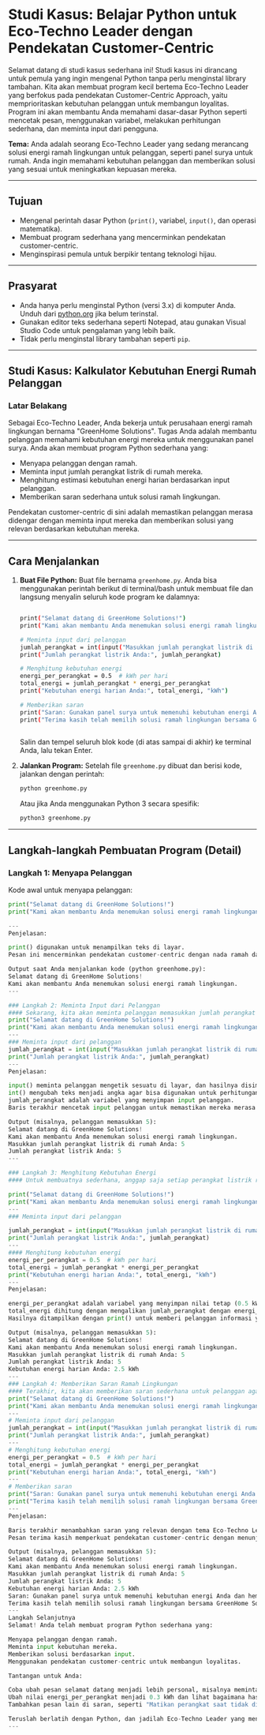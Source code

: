 # Studi Kasus: Belajar Python untuk Eco-Techno Leader dengan Pendekatan Customer-Centric

Selamat datang di studi kasus sederhana ini! Studi kasus ini dirancang untuk pemula yang ingin mengenal Python tanpa perlu menginstal library tambahan. Kita akan membuat program kecil bertema Eco-Techno Leader yang berfokus pada pendekatan Customer-Centric Approach, yaitu memprioritaskan kebutuhan pelanggan untuk membangun loyalitas. Program ini akan membantu Anda memahami dasar-dasar Python seperti mencetak pesan, menggunakan variabel, melakukan perhitungan sederhana, dan meminta input dari pengguna.

**Tema:** Anda adalah seorang Eco-Techno Leader yang sedang merancang solusi energi ramah lingkungan untuk pelanggan, seperti panel surya untuk rumah. Anda ingin memahami kebutuhan pelanggan dan memberikan solusi yang sesuai untuk meningkatkan kepuasan mereka.

---

## Tujuan

* Mengenal perintah dasar Python (`print()`, variabel, `input()`, dan operasi matematika).
* Membuat program sederhana yang mencerminkan pendekatan customer-centric.
* Menginspirasi pemula untuk berpikir tentang teknologi hijau.

---

## Prasyarat

* Anda hanya perlu menginstal Python (versi 3.x) di komputer Anda. Unduh dari [python.org](https://www.python.org/downloads/) jika belum terinstal.
* Gunakan editor teks sederhana seperti Notepad, atau gunakan Visual Studio Code untuk pengalaman yang lebih baik.
* Tidak perlu menginstal library tambahan seperti `pip`.

---

## Studi Kasus: Kalkulator Kebutuhan Energi Rumah Pelanggan

### Latar Belakang
Sebagai Eco-Techno Leader, Anda bekerja untuk perusahaan energi ramah lingkungan bernama "GreenHome Solutions". Tugas Anda adalah membantu pelanggan memahami kebutuhan energi mereka untuk menggunakan panel surya. Anda akan membuat program Python sederhana yang:

* Menyapa pelanggan dengan ramah.
* Meminta input jumlah perangkat listrik di rumah mereka.
* Menghitung estimasi kebutuhan energi harian berdasarkan input pelanggan.
* Memberikan saran sederhana untuk solusi ramah lingkungan.

Pendekatan customer-centric di sini adalah memastikan pelanggan merasa didengar dengan meminta input mereka dan memberikan solusi yang relevan berdasarkan kebutuhan mereka.

---

## Cara Menjalankan

1.  **Buat File Python:**
    Buat file bernama `greenhome.py`. Anda bisa menggunakan perintah berikut di terminal/bash untuk membuat file dan langsung menyalin seluruh kode program ke dalamnya:

    ```bash
    
    print("Selamat datang di GreenHome Solutions!")
    print("Kami akan membantu Anda menemukan solusi energi ramah lingkungan.")

    # Meminta input dari pelanggan
    jumlah_perangkat = int(input("Masukkan jumlah perangkat listrik di rumah Anda: "))
    print("Jumlah perangkat listrik Anda:", jumlah_perangkat)

    # Menghitung kebutuhan energi
    energi_per_perangkat = 0.5  # kWh per hari
    total_energi = jumlah_perangkat * energi_per_perangkat
    print("Kebutuhan energi harian Anda:", total_energi, "kWh")

    # Memberikan saran
    print("Saran: Gunakan panel surya untuk memenuhi kebutuhan energi Anda dan hemat biaya!")
    print("Terima kasih telah memilih solusi ramah lingkungan bersama GreenHome Solutions!")
   
    ```
    Salin dan tempel seluruh blok kode (di atas sampai di akhir) ke terminal Anda, lalu tekan Enter.

2.  **Jalankan Program:**
    Setelah file `greenhome.py` dibuat dan berisi kode, jalankan dengan perintah:

    ```bash
    python greenhome.py
    ```
    Atau jika Anda menggunakan Python 3 secara spesifik:
    ```bash
    python3 greenhome.py
    ```

---

## Langkah-langkah Pembuatan Program (Detail)

### Langkah 1: Menyapa Pelanggan

Kode awal untuk menyapa pelanggan:
```python
print("Selamat datang di GreenHome Solutions!")
print("Kami akan membantu Anda menemukan solusi energi ramah lingkungan.")

---
Penjelasan:

print() digunakan untuk menampilkan teks di layar.
Pesan ini mencerminkan pendekatan customer-centric dengan nada ramah dan mengundang.

Output saat Anda menjalankan kode (python greenhome.py):
Selamat datang di GreenHome Solutions!
Kami akan membantu Anda menemukan solusi energi ramah lingkungan.
---

### Langkah 2: Meminta Input dari Pelanggan
#### Sekarang, kita akan meminta pelanggan memasukkan jumlah perangkat listrik di rumah mereka. Tambahkan kode berikut ke greenhome.py:
print("Selamat datang di GreenHome Solutions!")
print("Kami akan membantu Anda menemukan solusi energi ramah lingkungan.")
---
### Meminta input dari pelanggan
jumlah_perangkat = int(input("Masukkan jumlah perangkat listrik di rumah Anda: "))
print("Jumlah perangkat listrik Anda:", jumlah_perangkat)
---
Penjelasan:

input() meminta pelanggan mengetik sesuatu di layar, dan hasilnya disimpan sebagai teks (string).
int() mengubah teks menjadi angka agar bisa digunakan untuk perhitungan.
jumlah_perangkat adalah variabel yang menyimpan input pelanggan.
Baris terakhir mencetak input pelanggan untuk memastikan mereka merasa didengar (customer-centric).

Output (misalnya, pelanggan memasukkan 5):
Selamat datang di GreenHome Solutions!
Kami akan membantu Anda menemukan solusi energi ramah lingkungan.
Masukkan jumlah perangkat listrik di rumah Anda: 5
Jumlah perangkat listrik Anda: 5
---

### Langkah 3: Menghitung Kebutuhan Energi
#### Untuk membuatnya sederhana, anggap saja setiap perangkat listrik rata-rata membutuhkan 0.5 kWh energi per hari. Kita akan menghitung total kebutuhan energi harian. Perbarui kode menjadi:

print("Selamat datang di GreenHome Solutions!")
print("Kami akan membantu Anda menemukan solusi energi ramah lingkungan.")
---
### Meminta input dari pelanggan

jumlah_perangkat = int(input("Masukkan jumlah perangkat listrik di rumah Anda: "))
print("Jumlah perangkat listrik Anda:", jumlah_perangkat)
---
#### Menghitung kebutuhan energi
energi_per_perangkat = 0.5  # kWh per hari
total_energi = jumlah_perangkat * energi_per_perangkat
print("Kebutuhan energi harian Anda:", total_energi, "kWh")
---
Penjelasan:

energi_per_perangkat adalah variabel yang menyimpan nilai tetap (0.5 kWh).
total_energi dihitung dengan mengalikan jumlah_perangkat dengan energi_per_perangkat.
Hasilnya ditampilkan dengan print() untuk memberi pelanggan informasi yang relevan.

Output (misalnya, pelanggan memasukkan 5):
Selamat datang di GreenHome Solutions!
Kami akan membantu Anda menemukan solusi energi ramah lingkungan.
Masukkan jumlah perangkat listrik di rumah Anda: 5
Jumlah perangkat listrik Anda: 5
Kebutuhan energi harian Anda: 2.5 kWh
---
### Langkah 4: Memberikan Saran Ramah Lingkungan
#### Terakhir, kita akan memberikan saran sederhana untuk pelanggan agar mereka merasa mendapatkan solusi yang bermanfaat. Perbarui kode menjadi:
print("Selamat datang di GreenHome Solutions!")
print("Kami akan membantu Anda menemukan solusi energi ramah lingkungan.")
---
# Meminta input dari pelanggan
jumlah_perangkat = int(input("Masukkan jumlah perangkat listrik di rumah Anda: "))
print("Jumlah perangkat listrik Anda:", jumlah_perangkat)
---
# Menghitung kebutuhan energi
energi_per_perangkat = 0.5  # kWh per hari
total_energi = jumlah_perangkat * energi_per_perangkat
print("Kebutuhan energi harian Anda:", total_energi, "kWh")
---
# Memberikan saran
print("Saran: Gunakan panel surya untuk memenuhi kebutuhan energi Anda dan hemat biaya!")
print("Terima kasih telah memilih solusi ramah lingkungan bersama GreenHome Solutions!")
---
Penjelasan:

Baris terakhir menambahkan saran yang relevan dengan tema Eco-Techno Leader.
Pesan terima kasih memperkuat pendekatan customer-centric dengan menunjukkan apresiasi.

Output (misalnya, pelanggan memasukkan 5):
Selamat datang di GreenHome Solutions!
Kami akan membantu Anda menemukan solusi energi ramah lingkungan.
Masukkan jumlah perangkat listrik di rumah Anda: 5
Jumlah perangkat listrik Anda: 5
Kebutuhan energi harian Anda: 2.5 kWh
Saran: Gunakan panel surya untuk memenuhi kebutuhan energi Anda dan hemat biaya!
Terima kasih telah memilih solusi ramah lingkungan bersama GreenHome Solutions!
---
Langkah Selanjutnya
Selamat! Anda telah membuat program Python sederhana yang:

Menyapa pelanggan dengan ramah.
Meminta input kebutuhan mereka.
Memberikan solusi berdasarkan input.
Menggunakan pendekatan customer-centric untuk membangun loyalitas.

Tantangan untuk Anda:

Coba ubah pesan selamat datang menjadi lebih personal, misalnya meminta nama pelanggan dengan input() dan mencetak "Halo, [nama]!".
Ubah nilai energi_per_perangkat menjadi 0.3 kWh dan lihat bagaimana hasilnya berubah.
Tambahkan pesan lain di saran, seperti "Matikan perangkat saat tidak digunakan untuk hemat energi!"

Teruslah berlatih dengan Python, dan jadilah Eco-Techno Leader yang menciptakan solusi ramah lingkungan untuk dunia yang lebih baik!
---
